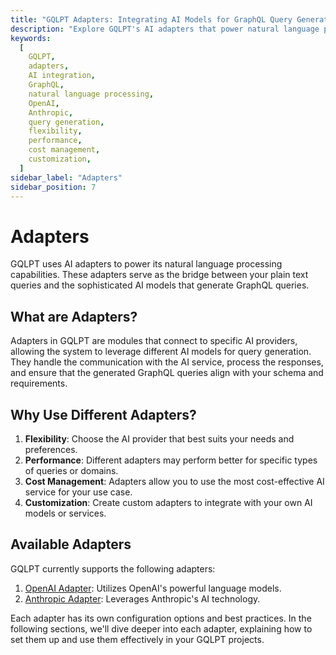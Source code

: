 ```yaml
---
title: "GQLPT Adapters: Integrating AI Models for GraphQL Query Generation"
description: "Explore GQLPT's AI adapters that power natural language processing for GraphQL query generation. Learn about available adapters, their benefits, and how to choose the right one for your project."
keywords:
  [
    GQLPT,
    adapters,
    AI integration,
    GraphQL,
    natural language processing,
    OpenAI,
    Anthropic,
    query generation,
    flexibility,
    performance,
    cost management,
    customization,
  ]
sidebar_label: "Adapters"
sidebar_position: 7
---
```


# Adapters

GQLPT uses AI adapters to power its natural language processing capabilities. These adapters serve as the bridge between your plain text queries and the sophisticated AI models that generate GraphQL queries.

## What are Adapters?

Adapters in GQLPT are modules that connect to specific AI providers, allowing the system to leverage different AI models for query generation. They handle the communication with the AI service, process the responses, and ensure that the generated GraphQL queries align with your schema and requirements.

## Why Use Different Adapters?

1. **Flexibility**: Choose the AI provider that best suits your needs and preferences.
2. **Performance**: Different adapters may perform better for specific types of queries or domains.
3. **Cost Management**: Adapters allow you to use the most cost-effective AI service for your use case.
4. **Customization**: Create custom adapters to integrate with your own AI models or services.

## Available Adapters

GQLPT currently supports the following adapters:

1. [OpenAI Adapter](./openai): Utilizes OpenAI's powerful language models.
2. [Anthropic Adapter](./anthropic): Leverages Anthropic's AI technology.

Each adapter has its own configuration options and best practices. In the following sections, we'll dive deeper into each adapter, explaining how to set them up and use them effectively in your GQLPT projects.
